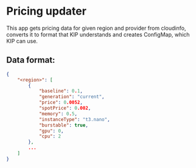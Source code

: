 # Pricing updater

This app gets pricing data for given region and provider from cloudinfo, converts it to format that KIP understands and creates ConfigMap, which KIP can use.

## Data format:
```json
{
    "<region>": [
        {
            "baseline": 0.1,
            "generation": "current",
            "price": 0.0052,
            "spotPrice": 0.002,
            "memory": 0.5,
            "instanceType": "t3.nano",
            "burstable": true,
            "gpu": 0,
            "cpu": 2
        },
        ...
    ]
}
```
